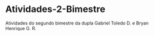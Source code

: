 # Atividades-2-Bimestre
 Atividades do segundo bimestre da dupla Gabriel Toledo D. e Bryan Henrique G. R. 
